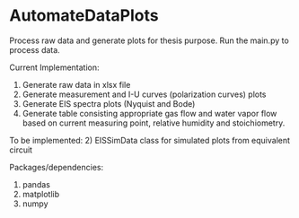 # AutomateDataPlots
 Process raw data and generate plots for thesis purpose.
 Run the main.py to process data.

Current Implementation:
1) Generate raw data in xlsx file
2) Generate measurement and I-U curves (polarization curves) plots
3) Generate EIS spectra plots (Nyquist and Bode) 
4) Generate table consisting appropriate gas flow and water vapor flow based on current measuring point, relative humidity and stoichiometry.

To be implemented:
2) EISSimData class for simulated plots from equivalent circuit

Packages/dependencies:
1) pandas
2) matplotlib
3) numpy
